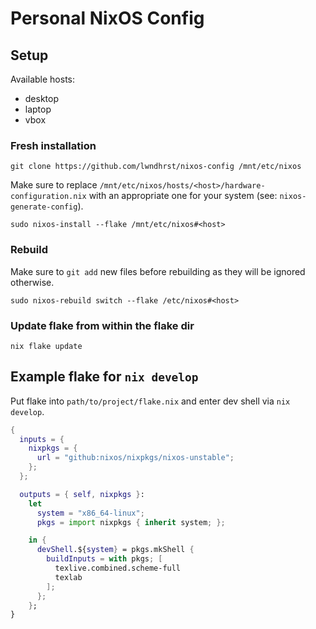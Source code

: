 # Personal NixOS Config



## Setup

Available hosts:
- desktop
- laptop
- vbox



### Fresh installation

```
git clone https://github.com/lwndhrst/nixos-config /mnt/etc/nixos
```

Make sure to replace `/mnt/etc/nixos/hosts/<host>/hardware-configuration.nix` with an appropriate one for your system (see: `nixos-generate-config`).

```
sudo nixos-install --flake /mnt/etc/nixos#<host>
```



### Rebuild

Make sure to `git add` new files before rebuilding as they will be ignored otherwise.

```
sudo nixos-rebuild switch --flake /etc/nixos#<host>
```



### Update flake from within the flake dir

```
nix flake update
```



## Example flake for `nix develop`

Put flake into `path/to/project/flake.nix` and enter dev shell via `nix develop`.

```nix
{
  inputs = {
    nixpkgs = {
      url = "github:nixos/nixpkgs/nixos-unstable";
    };
  };

  outputs = { self, nixpkgs }:
    let
      system = "x86_64-linux";
      pkgs = import nixpkgs { inherit system; };

    in {
      devShell.${system} = pkgs.mkShell {
        buildInputs = with pkgs; [
          texlive.combined.scheme-full
          texlab
        ];
      };
    };
}
```
